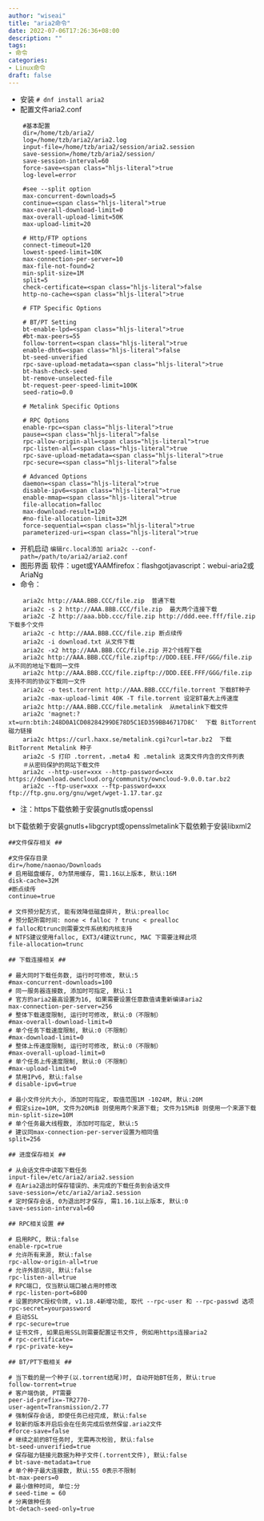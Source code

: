 ```yaml
---
author: "wiseai"
title: "aria2命令"
date: 2022-07-06T17:26:36+08:00
description: ""
tags:
- 命令
categories:
- Linux命令
draft: false
---
```


*   安装
`# dnf install aria2`
*   配置文件aria2.conf
```
    #基本配置
    dir=/home/tzb/aria2/
    log=/home/tzb/aria2/aria2.log
    input-file=/home/tzb/aria2/session/aria2.session
    save-session=/home/tzb/aria2/session/
    save-session-interval=60
    force-save=<span class="hljs-literal">true
    log-level=error  

    #see --split option
    max-concurrent-downloads=5
    continue=<span class="hljs-literal">true
    max-overall-download-limit=0
    max-overall-upload-limit=50K
    max-upload-limit=20  

    # Http/FTP options
    connect-timeout=120
    lowest-speed-limit=10K
    max-connection-per-server=10
    max-file-not-found=2
    min-split-size=1M
    split=5
    check-certificate=<span class="hljs-literal">false
    http-no-cache=<span class="hljs-literal">true  

    # FTP Specific Options  

    # BT/PT Setting
    bt-enable-lpd=<span class="hljs-literal">true
    #bt-max-peers=55
    follow-torrent=<span class="hljs-literal">true
    enable-dht6=<span class="hljs-literal">false
    bt-seed-unverified
    rpc-save-upload-metadata=<span class="hljs-literal">true
    bt-hash-check-seed
    bt-remove-unselected-file
    bt-request-peer-speed-limit=100K
    seed-ratio=0.0

    # Metalink Specific Options

    # RPC Options
    enable-rpc=<span class="hljs-literal">true
    pause=<span class="hljs-literal">false
    rpc-allow-origin-all=<span class="hljs-literal">true
    rpc-listen-all=<span class="hljs-literal">true
    rpc-save-upload-metadata=<span class="hljs-literal">true
    rpc-secure=<span class="hljs-literal">false

    # Advanced Options
    daemon=<span class="hljs-literal">true
    disable-ipv6=<span class="hljs-literal">true
    enable-mmap=<span class="hljs-literal">true
    file-allocation=falloc
    max-download-result=120
    #no-file-allocation-limit=32M
    force-sequential=<span class="hljs-literal">true
    parameterized-uri=<span class="hljs-literal">true
```
*   开机启动
`编辑rc.local添加 aria2c --conf-path=/path/to/aria2/aria2.conf`
*   图形界面
软件：uget或YAAMfirefox：flashgotjavascript：webui-aria2或AriaNg
*   命令：
```
    aria2c http://AAA.BBB.CCC/file.zip  普通下载
    aria2c -s 2 http://AAA.BBB.CCC/file.zip  最大两个连接下载
    aria2c -Z http://aaa.bbb.ccc/file.zip http://ddd.eee.fff/file.zip 下载多个文件
    aria2c -c http://AAA.BBB.CCC/file.zip 断点续传
    aria2c -i download.txt 从文件下载
    aria2c -x2 http://AAA.BBB.CCC/file.zip 开2个线程下载
    aria2c http://AAA.BBB.CCC/file.zipftp://DDD.EEE.FFF/GGG/file.zip 从不同的地址下载同一文件
    aria2c http://AAA.BBB.CCC/file.zipftp://DDD.EEE.FFF/GGG/file.zip  支持不同的协议下载同一文件
    aria2c -o test.torrent http://AAA.BBB.CCC/file.torrent 下载BT种子
    aria2c -max-upload-limit 40K -T file.torrent 设定BT最大上传速度
    aria2c http://AAA.BBB.CCC/file.metalink  从metalink下载文件
    aria2c 'magnet:?xt=urn:btih:248D0A1CD08284299DE78D5C1ED359BB46717D8C'  下载 BitTorrent 磁力链接
    aria2c https://curl.haxx.se/metalink.cgi?curl=tar.bz2  下载 BitTorrent Metalink 种子
    aria2c -S 打印 .torrent，.meta4 和 .metalink 这类文件内含的文件列表
    ＃从密码保护的网站下载文件
    aria2c --http-user=xxx --http-password=xxx https://download.owncloud.org/community/owncloud-9.0.0.tar.bz2
    aria2c --ftp-user=xxx --ftp-password=xxx ftp://ftp.gnu.org/gnu/wget/wget-1.17.tar.gz
 ```
*   注：https下载依赖于安装gnutls或openssl

bt下载依赖于安装gnutls+libgcrypt或opensslmetalink下载依赖于安装libxml2


    ##文件保存相关 ##

    #文件保存目录
    dir=/home/naonao/Downloads
    # 启用磁盘缓存, 0为禁用缓存, 需1.16以上版本, 默认:16M
    disk-cache=32M
    #断点续传
    continue=true

    # 文件预分配方式, 能有效降低磁盘碎片, 默认:prealloc
    # 预分配所需时间: none < falloc ? trunc < prealloc
    # falloc和trunc则需要文件系统和内核支持
    # NTFS建议使用falloc, EXT3/4建议trunc, MAC 下需要注释此项
    file-allocation=trunc

    ## 下载连接相关 ##

    # 最大同时下载任务数, 运行时可修改, 默认:5
    #max-concurrent-downloads=100
    # 同一服务器连接数, 添加时可指定, 默认:1
    # 官方的aria2最高设置为16, 如果需要设置任意数值请重新编译aria2
    max-connection-per-server=256
    # 整体下载速度限制, 运行时可修改, 默认:0（不限制）
    #max-overall-download-limit=0
    # 单个任务下载速度限制, 默认:0（不限制）
    #max-download-limit=0
    # 整体上传速度限制, 运行时可修改, 默认:0（不限制）
    #max-overall-upload-limit=0
    # 单个任务上传速度限制, 默认:0（不限制）
    #max-upload-limit=0
    # 禁用IPv6, 默认:false
    # disable-ipv6=true

    # 最小文件分片大小, 添加时可指定, 取值范围1M -1024M, 默认:20M
    # 假定size=10M, 文件为20MiB 则使用两个来源下载; 文件为15MiB 则使用一个来源下载
    min-split-size=10M
    # 单个任务最大线程数, 添加时可指定, 默认:5
    # 建议同max-connection-per-server设置为相同值
    split=256

    ## 进度保存相关 ##

    # 从会话文件中读取下载任务
    input-file=/etc/aria2/aria2.session
    # 在Aria2退出时保存错误的、未完成的下载任务到会话文件
    save-session=/etc/aria2/aria2.session
    # 定时保存会话, 0为退出时才保存, 需1.16.1以上版本, 默认:0
    save-session-interval=60

    ## RPC相关设置 ##

    # 启用RPC, 默认:false
    enable-rpc=true
    # 允许所有来源, 默认:false
    rpc-allow-origin-all=true
    # 允许外部访问, 默认:false
    rpc-listen-all=true
    # RPC端口, 仅当默认端口被占用时修改
    # rpc-listen-port=6800
    # 设置的RPC授权令牌, v1.18.4新增功能, 取代 --rpc-user 和 --rpc-passwd 选项
    rpc-secret=yourpassword
    # 启动SSL
    # rpc-secure=true
    # 证书文件, 如果启用SSL则需要配置证书文件, 例如用https连接aria2
    # rpc-certificate=
    # rpc-private-key=

    ## BT/PT下载相关 ##

    # 当下载的是一个种子(以.torrent结尾)时, 自动开始BT任务, 默认:true
    follow-torrent=true
    # 客户端伪装, PT需要
    peer-id-prefix=-TR2770-
    user-agent=Transmission/2.77
    # 强制保存会话, 即使任务已经完成, 默认:false
    # 较新的版本开启后会在任务完成后依然保留.aria2文件
    #force-save=false
    # 继续之前的BT任务时, 无需再次校验, 默认:false
    bt-seed-unverified=true
    # 保存磁力链接元数据为种子文件(.torrent文件), 默认:false
    # bt-save-metadata=true
    # 单个种子最大连接数, 默认:55 0表示不限制
    bt-max-peers=0
    # 最小做种时间, 单位:分
    # seed-time = 60
    # 分离做种任务
    bt-detach-seed-only=true
